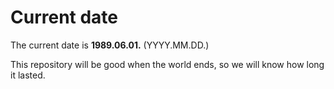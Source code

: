 # Current date

The current date is **1989.06.01.** (YYYY.MM.DD.)

This repository will be good when the world ends, so we will know how long it lasted.